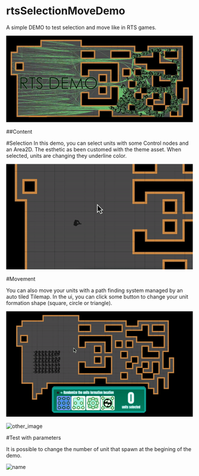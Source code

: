 # rtsSelectionMoveDemo
A simple DEMO to test selection and move like in RTS games.


![banner](rtsSelectMoveDemo/git_content/rect982.png)


##Content

#Selection
In this demo, you can select units with some Control nodes and an Area2D. The esthetic as been customed with the theme asset. When selected, units are changing they underline color.

![name](rtsSelectMoveDemo/git_content/gif_1.gif)

#Movement 

You can also move your units with a path finding system managed by an auto tiled Tilemap. In the ui, you can click some button to change your unit formation shape (square, circle or triangle).

![other_image](rtsSelectMoveDemo/git_content/gif_2.gif)

![other_image](rtsSelectMoveDemo/git_content/gif_3.gif)

#Test with parameters

It is possible to change the number of unit that spawn at the begining of the demo.

![name](rtsSelectMoveDemo/git_content/gif_4.gif)
